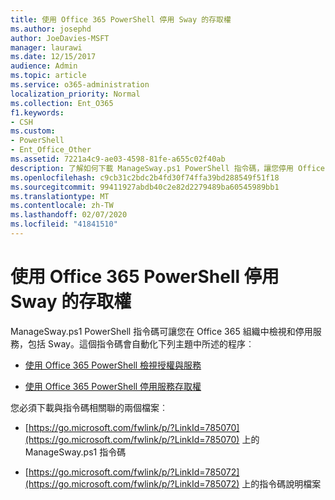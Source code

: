 ```yaml
---
title: 使用 Office 365 PowerShell 停用 Sway 的存取權
ms.author: josephd
author: JoeDavies-MSFT
manager: laurawi
ms.date: 12/15/2017
audience: Admin
ms.topic: article
ms.service: o365-administration
localization_priority: Normal
ms.collection: Ent_O365
f1.keywords:
- CSH
ms.custom:
- PowerShell
- Ent_Office_Other
ms.assetid: 7221a4c9-ae03-4598-81fe-a655c02f40ab
description: 了解如何下載 ManageSway.ps1 PowerShell 指令碼，讓您停用 Office 365 組織中 Sway 的存取。
ms.openlocfilehash: c9cb31c2bdc2b4fd30f74ffa39bd288549f51f18
ms.sourcegitcommit: 99411927abdb40c2e82d2279489ba60545989bb1
ms.translationtype: MT
ms.contentlocale: zh-TW
ms.lasthandoff: 02/07/2020
ms.locfileid: "41841510"
---
```

# <a name="disable-access-to-sway-with-office-365-powershell"></a>使用 Office 365 PowerShell 停用 Sway 的存取權

ManageSway.ps1 PowerShell 指令碼可讓您在 Office 365 組織中檢視和停用服務，包括 Sway。這個指令碼會自動化下列主題中所述的程序︰
  
- [使用 Office 365 PowerShell 檢視授權與服務](view-licenses-and-services-with-office-365-powershell.md)
    
- [使用 Office 365 PowerShell 停用服務存取權](disable-access-to-services-with-office-365-powershell.md)
    
您必須下載與指令碼相關聯的兩個檔案︰
  
- [https://go.microsoft.com/fwlink/p/?LinkId=785070](https://go.microsoft.com/fwlink/p/?LinkId=785070) 上的 ManageSway.ps1 指令碼
    
- [https://go.microsoft.com/fwlink/p/?LinkId=785072](https://go.microsoft.com/fwlink/p/?LinkId=785072) 上的指令碼說明檔案
    


